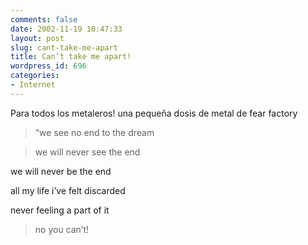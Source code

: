 ```yaml
---
comments: false
date: 2002-11-19 10:47:33
layout: post
slug: cant-take-me-apart
title: Can’t take me apart!
wordpress_id: 696
categories:
- Internet
---
```


Para todos los metaleros! una pequeña dosis de metal de fear factory





> “we see no end to the dream  

  


> 
> 


> 
> we will never see the end  

  

we will never be the end  

  

all my life i’ve felt discarded  

  

never feeling a part of it  

  


> 
> 


> 
> no you can’t! 




 
